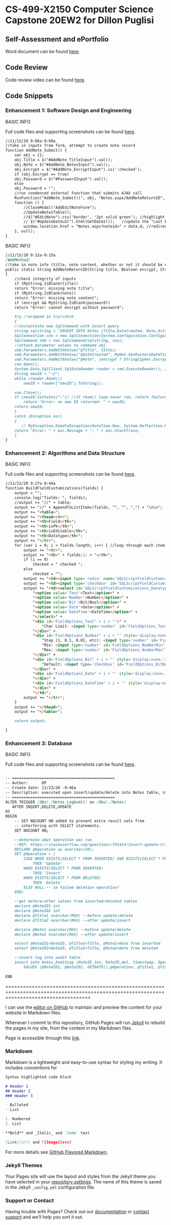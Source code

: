 
# CS-499-X2150 Computer Science Capstone 20EW2 for Dillon Puglisi


## Self-Assessment and ePortfolio

Word document can be found [here](https://github.com/dillonpuglisi/Capstone/blob/gh-pages/Final%20Project%20ePortfolio%20and%20Self-Assessment.docx).


## Code Review

Code review video can be found [here](https://www.youtube.com/watch?v=yP_9FClqQ1s).

## Code Snippets

### Enhancement 1: Software Design and Engineering

BASIC INFO

Full code files and supporting screenshots can be found [here](https://github.com/dillonpuglisi/Capstone/blob/gh-pages/Milestone%20Two%20code%20files.zip).

```markdown
//11/15/20 9:06a-9:09a
//take in inputs from form, attempt to create note record
function AddNote_Submit() {
    var obj = {};
    obj.Title = $("#AddNote_TitleInput").val();
    obj.Note = $("#AddNote_NotesInput").val();
    obj.Encrypt = $("#AddNote_EncryptInput").is(':checked');
    if (obj.Encrypt == true)
	obj.Password = $("#PasswordInput").val();
    else
	obj.Password = "";
    //run condenced external function that submits AJAX call
    RunFunction("AddNote_Submit()", obj, "Notes.aspx/AddNoteReturnID", ["startsWith", "Error"],
	function () {
	    //CloseModal("AddEditNoteForm");
	    //UpdateNotesTable();
	    //$("#EditNote").css('border', '2pt solid green'); //highlight the edit textarea in green to show successful update
	    // $("#UpdateDateLbl").html(GetDate2());   //update the "Last Edited" timestamp displayed
	    window.location.href = "Notes.aspx?noteid=" + data.d; //redirect to edit page for that note record
	}, null);
}
```
BASIC INFO

```markdown
//11/15/20 9:12a-9:15a
[WebMethod]
//take in note info (title, note content, whether or not it should be encrypted and a password), and create Notes record; return either Error OR NEW ID
public static String AddNoteReturnID(String title, Boolean encrypt, String password, String note)
{
    //check integrity of inputs
    if (MyString.IsBlank(title))
	return "Error: missing note title";
    if (MyString.IsBlank(note))
	return "Error: missing note content";
    if (encrypt && MyString.IsBlank(password))
	return "Error: cannot encrypt without password";

    try //wrapped in try/catch
    {
	//instantiate new SqlCommand with insert query
	string sqlstring = "INSERT INTO Notes (Title,DateCreated, Note,Active, encrypted) VALUES (@Title,@DateCreated,@Note,'true',@encrypted);SELECT SCOPE_IDENTITY() AS newID;";
	SqlConnection con = new SqlConnection(System.Configuration.ConfigurationManager.ConnectionStrings["DP_DB"].ConnectionString);
	SqlCommand cmd = new SqlCommand(sqlstring, con);
	//attach parameter values to command obj
	cmd.Parameters.AddWithValue("@Title", title);
	cmd.Parameters.AddWithValue("@DateCreated", MyNet.GetEasternDateTime());
	cmd.Parameters.AddWithValue("@Note", (encrypt ? StringCipher.Encrypt(note, password) : note)); //if note should be encrypted per user input, encrypt it using given password
	con.Open();
	System.Data.SqlClient.SqlDataReader reader = cmd.ExecuteReader(); //need to execute as Reader so the new ID can be retrieved
	String newID = "-2";
	while (reader.Read())
	    newID = reader["newID"].ToString();

	con.Close();
	if (newID.Contains("-")) //if read() loop never run, return failure message
	    return "Error: no new ID returned: " + newID;
	return newID;
    }
    catch (Exception exc)
    {
       // MyException.HandleException(DateTime.Now, System.Reflection.MethodBase.GetCurrentMethod().Name, "", exc);
	return "Error: " + exc.Message + "; " + exc.StackTrace;
    }
}
```	
	

### Enhancement 2: Algorithms and Data Structure

BASIC INFO

Full code files and supporting screenshots can be found [here](https://github.com/dillonpuglisi/Capstone/blob/gh-pages/Milestone%20Three%20code%20files.zip).

```markdown
//11/22/20 9:27a-9:44a
function BuildFieldCustomizations(fields) {
    output = "";
    console.log("fields: ", fields);
    //output += "//" + table;
    output += "//" + AppendToListItems(fields, "", "", ",") + "\n\n";
    output += "<table>";
    output += "<thead><tr>";
    output += "<th>Field</th>";
    output += "<th>isPk</th>";
    output += "<th>isEditable</th>";
    output += "<th>Datatype</th>";
    output += "</tr>";
    for (var i = 0; i < fields.length; i++) { //loop through each item in array
        output += "<tr>";
        output += "<th>" + fields[i] + "</th>";
        if (i == 0)
            checked = " checked ";
        else
            checked = "";
        output += "<td><input type='radio' name='SQLScriptFieldCustomizations_isPKRadio' id='SQLScriptFieldCustomizations_isPKRadio" + i + "' value='" + i + "' " + checked + "/></td>";
        output += "<td><input type='checkbox' id='SQLScriptFieldCustomizations_isEditableCheck" + i + "' value='" + i + "' checked='checked'/></td>";
        output += "<td><select id='SQLScriptFieldCustomizations_DatatypeInput" + i + "' onchange=\"SQLScriptFieldCustomizations_DatatypeInputChanged('" + i + "')\">" +
            "<option value='Text'>Text</option>" +
            "<option value='Number'>Number</option>" +
            "<option value='Bit'>Bit/Bool</option>" +
            "<option value='Date'>Date</option>" +
            "<option value='DateTime'>DateTime</option>" +
            "</select>" + 
            "<div id='FieldOptions_Text" + i + "'>" + 
                "Char Limit: <input type='number' id='FieldOptions_TextCharLimit" + i + "' style='width:55px;'/>  " + 
            "</div>" + 
            "<div id='FieldOptions_Number" + i + "' style='display:none;'>" +
                "Step (1, 0.1, 0.01, etc): <input type='number' id='FieldOptions_NumberStep" + i + "' style='width:55px;'/>  " +
                "Min: <input type='number' id='FieldOptions_NumberMin" + i + "' style='width:55px;'/>  " +
                "Max: <input type='number' id='FieldOptions_NumberMax" + i + "' style='width:55px;'/>  " + 
            "</div>" + 
            "<div id='FieldOptions_Bit" + i + "' style='display:none;'>" + 
                "Default: <input type='checkbox' id='FieldOptions_BitDefault" + i + "' />  " + 
            "</div>" + 
            "<div id='FieldOptions_Date" + i + "' style='display:none;'>" + //doesn't currently need any additional fields
            "</div>" + 
            "<div id='FieldOptions_DateTime" + i + "' style='display:none;'>" + //doesn't currently need any additional fields
            "</div>" + 
            "</td>";
        output += "</tr>";
    }
    output += "</thead>";
    output += "</table>";

    return output;

}
```

### Enhancement 3: Database

BASIC INFO

Full code files and supporting screenshots can be found [here](https://github.com/dillonpuglisi/Capstone/blob/gh-pages/Milestone%20Four%20code%20files.zip).

```markdown

-- =============================================
-- Author:		DP
-- Create date: 11/23/20 -9:46a
-- Description:	executed upon insert/update/delete into Notes table, stores audit log in separate table including before/after values
-- =============================================
ALTER TRIGGER [dbo].[Notes_LogAudit] on [dbo].[Notes] 
   AFTER INSERT,DELETE,UPDATE
AS 
BEGIN
	-- SET NOCOUNT ON added to prevent extra result sets from
	-- interfering with SELECT statements.
	SET NOCOUNT ON;

	--determine what operation was run
	--REF: https://stackoverflow.com/questions/741414/insert-update-trigger-how-to-determine-if-insert-or-update
	DECLARE @Operation as nvarchar(50);
    SET @Operation = (
		CASE WHEN EXISTS(SELECT * FROM INSERTED) AND EXISTS(SELECT * FROM DELETED)
			THEN 'Update'  
		WHEN EXISTS(SELECT * FROM INSERTED)
			THEN 'Insert' 
		WHEN EXISTS(SELECT * FROM DELETED)
			THEN 'Delete'  
		ELSE NULL -- ie failed deletion operation?   
    END)

	--get before/after values from inserted/deleted tables
	declare @NoteID1 int 
	declare @NoteID2 int 
	declare @Title1 nvarchar(MAX) --before update/delete 
	declare @Title2 nvarchar(MAX) --after update/insert

	declare @Note1 nvarchar(MAX) --before update/delete 
	declare @Note2 nvarchar(MAX) --after update/insert

	select @NoteID1=NoteID, @Title1=Title, @Note1=Note from inserted
	select @NoteID2=NoteID, @Title2=Title, @Note2=Note from deleted

	--insert log into audit table
    insert into Notes_AuditLog (NoteID_ins, NoteID_del, timestamp, Operation, Title_ins, Title_del, Note_ins, Note_del) 
		VALUES (@NoteID1, @NoteID2, GETDATE(),@Operation, @Title1, @Title2, @Note1, @Note2 )
		
END
```

=========================================================================================================================================


I can use the [editor on GitHub](https://github.com/dillonpuglisi/Capstone/edit/gh-pages/index.md) to maintain and preview the content for your website in Markdown files.

Whenever I commit to this repository, GitHub Pages will run [Jekyll](https://jekyllrb.com/) to rebuild the pages in my site, from the content in my Markdown files.

Page is accessible through this [link](https://dillonpuglisi.github.io/Capstone/).

### Markdown

Markdown is a lightweight and easy-to-use syntax for styling my writing. It includes conventions for

```markdown
Syntax highlighted code block

# Header 1
## Header 2
### Header 3

- Bulleted
- List

1. Numbered
2. List

**Bold** and _Italic_ and `Code` text

[Link](url) and ![Image](src)
```

For more details see [GitHub Flavored Markdown](https://guides.github.com/features/mastering-markdown/).

### Jekyll Themes

Your Pages site will use the layout and styles from the Jekyll theme you have selected in your [repository settings](https://github.com/dillonpuglisi/Capstone/settings). The name of this theme is saved in the Jekyll `_config.yml` configuration file.

### Support or Contact

Having trouble with Pages? Check out our [documentation](https://docs.github.com/categories/github-pages-basics/) or [contact support](https://github.com/contact) and we’ll help you sort it out.

